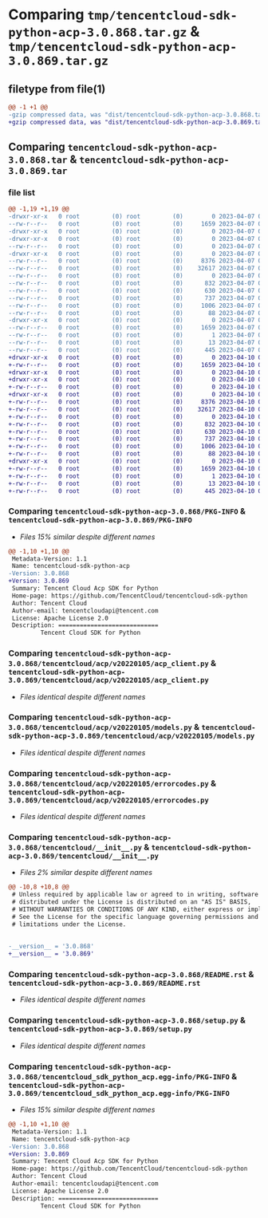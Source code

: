 # Comparing `tmp/tencentcloud-sdk-python-acp-3.0.868.tar.gz` & `tmp/tencentcloud-sdk-python-acp-3.0.869.tar.gz`

## filetype from file(1)

```diff
@@ -1 +1 @@
-gzip compressed data, was "dist/tencentcloud-sdk-python-acp-3.0.868.tar", last modified: Fri Apr  7 00:14:01 2023, max compression
+gzip compressed data, was "dist/tencentcloud-sdk-python-acp-3.0.869.tar", last modified: Mon Apr 10 02:53:00 2023, max compression
```

## Comparing `tencentcloud-sdk-python-acp-3.0.868.tar` & `tencentcloud-sdk-python-acp-3.0.869.tar`

### file list

```diff
@@ -1,19 +1,19 @@
-drwxr-xr-x   0 root         (0) root         (0)        0 2023-04-07 00:14:01.000000 tencentcloud-sdk-python-acp-3.0.868/
--rw-r--r--   0 root         (0) root         (0)     1659 2023-04-07 00:14:01.000000 tencentcloud-sdk-python-acp-3.0.868/PKG-INFO
-drwxr-xr-x   0 root         (0) root         (0)        0 2023-04-07 00:14:01.000000 tencentcloud-sdk-python-acp-3.0.868/tencentcloud/
-drwxr-xr-x   0 root         (0) root         (0)        0 2023-04-07 00:14:01.000000 tencentcloud-sdk-python-acp-3.0.868/tencentcloud/acp/
--rw-r--r--   0 root         (0) root         (0)        0 2023-04-07 00:14:01.000000 tencentcloud-sdk-python-acp-3.0.868/tencentcloud/acp/__init__.py
-drwxr-xr-x   0 root         (0) root         (0)        0 2023-04-07 00:14:01.000000 tencentcloud-sdk-python-acp-3.0.868/tencentcloud/acp/v20220105/
--rw-r--r--   0 root         (0) root         (0)     8376 2023-04-07 00:14:01.000000 tencentcloud-sdk-python-acp-3.0.868/tencentcloud/acp/v20220105/acp_client.py
--rw-r--r--   0 root         (0) root         (0)    32617 2023-04-07 00:14:01.000000 tencentcloud-sdk-python-acp-3.0.868/tencentcloud/acp/v20220105/models.py
--rw-r--r--   0 root         (0) root         (0)        0 2023-04-07 00:14:01.000000 tencentcloud-sdk-python-acp-3.0.868/tencentcloud/acp/v20220105/__init__.py
--rw-r--r--   0 root         (0) root         (0)      832 2023-04-07 00:14:01.000000 tencentcloud-sdk-python-acp-3.0.868/tencentcloud/acp/v20220105/errorcodes.py
--rw-r--r--   0 root         (0) root         (0)      630 2023-04-07 00:14:01.000000 tencentcloud-sdk-python-acp-3.0.868/tencentcloud/__init__.py
--rw-r--r--   0 root         (0) root         (0)      737 2023-04-07 00:14:01.000000 tencentcloud-sdk-python-acp-3.0.868/README.rst
--rw-r--r--   0 root         (0) root         (0)     1006 2023-04-07 00:14:01.000000 tencentcloud-sdk-python-acp-3.0.868/setup.py
--rw-r--r--   0 root         (0) root         (0)       88 2023-04-07 00:14:01.000000 tencentcloud-sdk-python-acp-3.0.868/setup.cfg
-drwxr-xr-x   0 root         (0) root         (0)        0 2023-04-07 00:14:01.000000 tencentcloud-sdk-python-acp-3.0.868/tencentcloud_sdk_python_acp.egg-info/
--rw-r--r--   0 root         (0) root         (0)     1659 2023-04-07 00:14:01.000000 tencentcloud-sdk-python-acp-3.0.868/tencentcloud_sdk_python_acp.egg-info/PKG-INFO
--rw-r--r--   0 root         (0) root         (0)        1 2023-04-07 00:14:01.000000 tencentcloud-sdk-python-acp-3.0.868/tencentcloud_sdk_python_acp.egg-info/dependency_links.txt
--rw-r--r--   0 root         (0) root         (0)       13 2023-04-07 00:14:01.000000 tencentcloud-sdk-python-acp-3.0.868/tencentcloud_sdk_python_acp.egg-info/top_level.txt
--rw-r--r--   0 root         (0) root         (0)      445 2023-04-07 00:14:01.000000 tencentcloud-sdk-python-acp-3.0.868/tencentcloud_sdk_python_acp.egg-info/SOURCES.txt
+drwxr-xr-x   0 root         (0) root         (0)        0 2023-04-10 02:53:00.000000 tencentcloud-sdk-python-acp-3.0.869/
+-rw-r--r--   0 root         (0) root         (0)     1659 2023-04-10 02:53:00.000000 tencentcloud-sdk-python-acp-3.0.869/PKG-INFO
+drwxr-xr-x   0 root         (0) root         (0)        0 2023-04-10 02:53:00.000000 tencentcloud-sdk-python-acp-3.0.869/tencentcloud/
+drwxr-xr-x   0 root         (0) root         (0)        0 2023-04-10 02:53:00.000000 tencentcloud-sdk-python-acp-3.0.869/tencentcloud/acp/
+-rw-r--r--   0 root         (0) root         (0)        0 2023-04-10 02:53:00.000000 tencentcloud-sdk-python-acp-3.0.869/tencentcloud/acp/__init__.py
+drwxr-xr-x   0 root         (0) root         (0)        0 2023-04-10 02:53:00.000000 tencentcloud-sdk-python-acp-3.0.869/tencentcloud/acp/v20220105/
+-rw-r--r--   0 root         (0) root         (0)     8376 2023-04-10 02:53:00.000000 tencentcloud-sdk-python-acp-3.0.869/tencentcloud/acp/v20220105/acp_client.py
+-rw-r--r--   0 root         (0) root         (0)    32617 2023-04-10 02:53:00.000000 tencentcloud-sdk-python-acp-3.0.869/tencentcloud/acp/v20220105/models.py
+-rw-r--r--   0 root         (0) root         (0)        0 2023-04-10 02:53:00.000000 tencentcloud-sdk-python-acp-3.0.869/tencentcloud/acp/v20220105/__init__.py
+-rw-r--r--   0 root         (0) root         (0)      832 2023-04-10 02:53:00.000000 tencentcloud-sdk-python-acp-3.0.869/tencentcloud/acp/v20220105/errorcodes.py
+-rw-r--r--   0 root         (0) root         (0)      630 2023-04-10 02:53:00.000000 tencentcloud-sdk-python-acp-3.0.869/tencentcloud/__init__.py
+-rw-r--r--   0 root         (0) root         (0)      737 2023-04-10 02:53:00.000000 tencentcloud-sdk-python-acp-3.0.869/README.rst
+-rw-r--r--   0 root         (0) root         (0)     1006 2023-04-10 02:53:00.000000 tencentcloud-sdk-python-acp-3.0.869/setup.py
+-rw-r--r--   0 root         (0) root         (0)       88 2023-04-10 02:53:00.000000 tencentcloud-sdk-python-acp-3.0.869/setup.cfg
+drwxr-xr-x   0 root         (0) root         (0)        0 2023-04-10 02:53:00.000000 tencentcloud-sdk-python-acp-3.0.869/tencentcloud_sdk_python_acp.egg-info/
+-rw-r--r--   0 root         (0) root         (0)     1659 2023-04-10 02:53:00.000000 tencentcloud-sdk-python-acp-3.0.869/tencentcloud_sdk_python_acp.egg-info/PKG-INFO
+-rw-r--r--   0 root         (0) root         (0)        1 2023-04-10 02:53:00.000000 tencentcloud-sdk-python-acp-3.0.869/tencentcloud_sdk_python_acp.egg-info/dependency_links.txt
+-rw-r--r--   0 root         (0) root         (0)       13 2023-04-10 02:53:00.000000 tencentcloud-sdk-python-acp-3.0.869/tencentcloud_sdk_python_acp.egg-info/top_level.txt
+-rw-r--r--   0 root         (0) root         (0)      445 2023-04-10 02:53:00.000000 tencentcloud-sdk-python-acp-3.0.869/tencentcloud_sdk_python_acp.egg-info/SOURCES.txt
```

### Comparing `tencentcloud-sdk-python-acp-3.0.868/PKG-INFO` & `tencentcloud-sdk-python-acp-3.0.869/PKG-INFO`

 * *Files 15% similar despite different names*

```diff
@@ -1,10 +1,10 @@
 Metadata-Version: 1.1
 Name: tencentcloud-sdk-python-acp
-Version: 3.0.868
+Version: 3.0.869
 Summary: Tencent Cloud Acp SDK for Python
 Home-page: https://github.com/TencentCloud/tencentcloud-sdk-python
 Author: Tencent Cloud
 Author-email: tencentcloudapi@tencent.com
 License: Apache License 2.0
 Description: ============================
         Tencent Cloud SDK for Python
```

### Comparing `tencentcloud-sdk-python-acp-3.0.868/tencentcloud/acp/v20220105/acp_client.py` & `tencentcloud-sdk-python-acp-3.0.869/tencentcloud/acp/v20220105/acp_client.py`

 * *Files identical despite different names*

### Comparing `tencentcloud-sdk-python-acp-3.0.868/tencentcloud/acp/v20220105/models.py` & `tencentcloud-sdk-python-acp-3.0.869/tencentcloud/acp/v20220105/models.py`

 * *Files identical despite different names*

### Comparing `tencentcloud-sdk-python-acp-3.0.868/tencentcloud/acp/v20220105/errorcodes.py` & `tencentcloud-sdk-python-acp-3.0.869/tencentcloud/acp/v20220105/errorcodes.py`

 * *Files identical despite different names*

### Comparing `tencentcloud-sdk-python-acp-3.0.868/tencentcloud/__init__.py` & `tencentcloud-sdk-python-acp-3.0.869/tencentcloud/__init__.py`

 * *Files 2% similar despite different names*

```diff
@@ -10,8 +10,8 @@
 # Unless required by applicable law or agreed to in writing, software
 # distributed under the License is distributed on an "AS IS" BASIS,
 # WITHOUT WARRANTIES OR CONDITIONS OF ANY KIND, either express or implied.
 # See the License for the specific language governing permissions and
 # limitations under the License.
 
 
-__version__ = '3.0.868'
+__version__ = '3.0.869'
```

### Comparing `tencentcloud-sdk-python-acp-3.0.868/README.rst` & `tencentcloud-sdk-python-acp-3.0.869/README.rst`

 * *Files identical despite different names*

### Comparing `tencentcloud-sdk-python-acp-3.0.868/setup.py` & `tencentcloud-sdk-python-acp-3.0.869/setup.py`

 * *Files identical despite different names*

### Comparing `tencentcloud-sdk-python-acp-3.0.868/tencentcloud_sdk_python_acp.egg-info/PKG-INFO` & `tencentcloud-sdk-python-acp-3.0.869/tencentcloud_sdk_python_acp.egg-info/PKG-INFO`

 * *Files 15% similar despite different names*

```diff
@@ -1,10 +1,10 @@
 Metadata-Version: 1.1
 Name: tencentcloud-sdk-python-acp
-Version: 3.0.868
+Version: 3.0.869
 Summary: Tencent Cloud Acp SDK for Python
 Home-page: https://github.com/TencentCloud/tencentcloud-sdk-python
 Author: Tencent Cloud
 Author-email: tencentcloudapi@tencent.com
 License: Apache License 2.0
 Description: ============================
         Tencent Cloud SDK for Python
```

